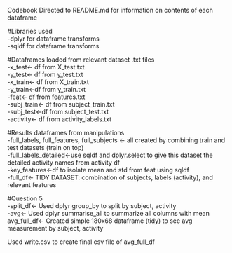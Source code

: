 Codebook
Directed to README.md for information on contents of each dataframe

#Libraries used  
-dplyr for dataframe transforms  
-sqldf for dataframe transforms  

#Dataframes loaded from relevant dataset .txt files  
-x_test<- df from X_test.txt  
-y_test<- df from y_test.txt  
-x_train<- df from X_train.txt  
-y_train<-df from y_train.txt  
-feat<- df from features.txt  
-subj_train<- df from subject_train.txt  
-subj_test<-df from subject_test.txt  
-activity<- df from activity_labels.txt  

#Results dataframes from manipulations  
-full_labels, full_features, full_subjects <- all created by combining train and test datasets (train on top)  
-full_labels_detailed<-use sqldf and dplyr.select to give this dataset the detailed activity names from activity df  
-key_features<-df to isolate mean and std from feat using sqldf  
-full_df<- TIDY DATASET: combination of subjects, labels (activity), and relevant features  

#Question 5  
-split_df<- Used dplyr group_by to split by subject, activity  
-avg<- Used dplyr summarise_all to summarize all columns with mean  
avg_full_df<- Created simple 180x68 dataframe (tidy) to see avg measurement by subject, activity  

Used write.csv to create final csv file of avg_full_df  

